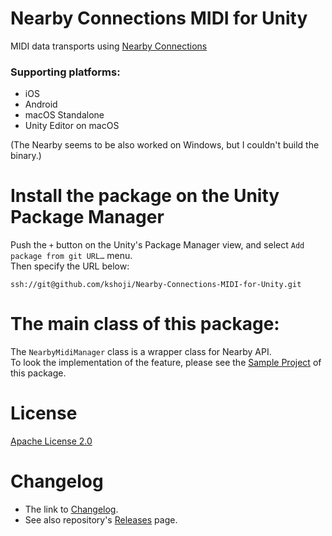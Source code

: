 # Nearby Connections MIDI for Unity
MIDI data transports using [Nearby Connections](https://developers.google.com/nearby/connections/overview)

### Supporting platforms:
- iOS
- Android
- macOS Standalone
- Unity Editor on macOS

(The Nearby seems to be also worked on Windows, but I couldn't build the binary.)

# Install the package on the Unity Package Manager
Push the `+` button on the Unity's Package Manager view, and select `Add package from git URL…` menu.  
Then specify the URL below:

```text
ssh://git@github.com/kshoji/Nearby-Connections-MIDI-for-Unity.git
```

# The main class of this package:
The `NearbyMidiManager` class is a wrapper class for Nearby API.  
To look the implementation of the feature, please see the [Sample Project](https://github.com/kshoji/Nearby-Connections-MIDI-for-Unity/tree/main/Samples~/SampleProject) of this package.

# License
[Apache License 2.0](https://github.com/kshoji/Nearby-Connections-MIDI-for-Unity/tree/main/LICENSE)

# Changelog
- The link to [Changelog](https://github.com/kshoji/Nearby-Connections-MIDI-for-Unity/tree/main/CHANGELOG.md).
- See also repository's [Releases](https://github.com/kshoji/Nearby-Connections-MIDI-for-Unity/releases) page.
